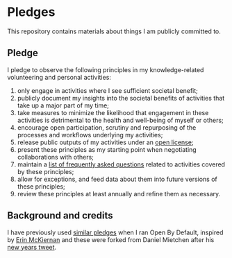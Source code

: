 # Pledges

This repository contains materials about things I am publicly committed to. 

## Pledge

I pledge to observe the following principles in my knowledge-related volunteering and personal activities:

1. only engage in activities where I see sufficient societal benefit;
1. publicly document my insights into the societal benefits of activities that take up a major part of my time;
1. take measures to minimize the likelihood that engagement in these activities is detrimental to the health and well-being of myself or others;
1. encourage open participation, scrutiny and repurposing of the processes and workflows underlying my activities;
1. release public outputs of my activities under an [open license](https://opendefinition.org/licenses/);
1. present these principles as my starting point when negotiating collaborations with others;
1. maintain a [list of frequently asked questions](faq.md) related to activities covered by these principles;
1. allow for exceptions, and feed data about them into future versions of these principles;
1. review these principles at least annually and refine them as necessary.

## Background and credits

I have previously used [similar pledges](http://www.openbydefault.se/pledge/) when I ran Open By Default, inspired by [Erin McKiernan](https://emckiernan.wordpress.com/pledge/) and these were forked from Daniel Mietchen after his [new years tweet](https://twitter.com/EvoMRI/status/1344728435210514436).
